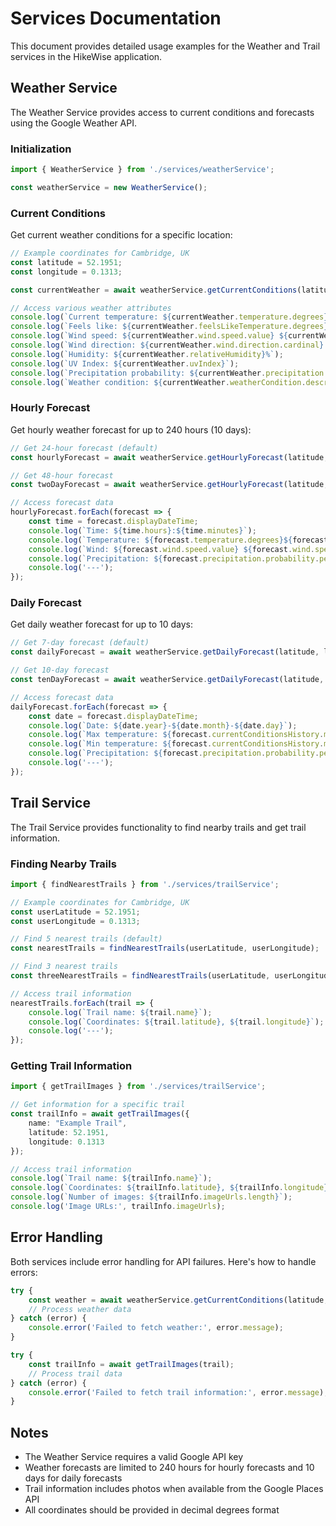 # Services Documentation

This document provides detailed usage examples for the Weather and Trail services in the HikeWise application.

## Weather Service

The Weather Service provides access to current conditions and forecasts using the Google Weather API.

### Initialization

```typescript
import { WeatherService } from './services/weatherService';

const weatherService = new WeatherService();
```

### Current Conditions

Get current weather conditions for a specific location:

```typescript
// Example coordinates for Cambridge, UK
const latitude = 52.1951;
const longitude = 0.1313;

const currentWeather = await weatherService.getCurrentConditions(latitude, longitude);

// Access various weather attributes
console.log(`Current temperature: ${currentWeather.temperature.degrees}${currentWeather.temperature.unit}`);
console.log(`Feels like: ${currentWeather.feelsLikeTemperature.degrees}${currentWeather.feelsLikeTemperature.unit}`);
console.log(`Wind speed: ${currentWeather.wind.speed.value} ${currentWeather.wind.speed.unit}`);
console.log(`Wind direction: ${currentWeather.wind.direction.cardinal} (${currentWeather.wind.direction.degrees}°)`);
console.log(`Humidity: ${currentWeather.relativeHumidity}%`);
console.log(`UV Index: ${currentWeather.uvIndex}`);
console.log(`Precipitation probability: ${currentWeather.precipitation.probability.percent}%`);
console.log(`Weather condition: ${currentWeather.weatherCondition.description.text}`);
```

### Hourly Forecast

Get hourly weather forecast for up to 240 hours (10 days):

```typescript
// Get 24-hour forecast (default)
const hourlyForecast = await weatherService.getHourlyForecast(latitude, longitude);

// Get 48-hour forecast
const twoDayForecast = await weatherService.getHourlyForecast(latitude, longitude, 48);

// Access forecast data
hourlyForecast.forEach(forecast => {
    const time = forecast.displayDateTime;
    console.log(`Time: ${time.hours}:${time.minutes}`);
    console.log(`Temperature: ${forecast.temperature.degrees}${forecast.temperature.unit}`);
    console.log(`Wind: ${forecast.wind.speed.value} ${forecast.wind.speed.unit} ${forecast.wind.direction.cardinal}`);
    console.log(`Precipitation: ${forecast.precipitation.probability.percent}%`);
    console.log('---');
});
```

### Daily Forecast

Get daily weather forecast for up to 10 days:

```typescript
// Get 7-day forecast (default)
const dailyForecast = await weatherService.getDailyForecast(latitude, longitude);

// Get 10-day forecast
const tenDayForecast = await weatherService.getDailyForecast(latitude, longitude, 10);

// Access forecast data
dailyForecast.forEach(forecast => {
    const date = forecast.displayDateTime;
    console.log(`Date: ${date.year}-${date.month}-${date.day}`);
    console.log(`Max temperature: ${forecast.currentConditionsHistory.maxTemperature.degrees}${forecast.currentConditionsHistory.maxTemperature.unit}`);
    console.log(`Min temperature: ${forecast.currentConditionsHistory.minTemperature.degrees}${forecast.currentConditionsHistory.minTemperature.unit}`);
    console.log(`Precipitation: ${forecast.precipitation.probability.percent}%`);
    console.log('---');
});
```

## Trail Service

The Trail Service provides functionality to find nearby trails and get trail information.

### Finding Nearby Trails

```typescript
import { findNearestTrails } from './services/trailService';

// Example coordinates for Cambridge, UK
const userLatitude = 52.1951;
const userLongitude = 0.1313;

// Find 5 nearest trails (default)
const nearestTrails = findNearestTrails(userLatitude, userLongitude);

// Find 3 nearest trails
const threeNearestTrails = findNearestTrails(userLatitude, userLongitude, 3);

// Access trail information
nearestTrails.forEach(trail => {
    console.log(`Trail name: ${trail.name}`);
    console.log(`Coordinates: ${trail.latitude}, ${trail.longitude}`);
    console.log('---');
});
```

### Getting Trail Information

```typescript
import { getTrailImages } from './services/trailService';

// Get information for a specific trail
const trailInfo = await getTrailImages({
    name: "Example Trail",
    latitude: 52.1951,
    longitude: 0.1313
});

// Access trail information
console.log(`Trail name: ${trailInfo.name}`);
console.log(`Coordinates: ${trailInfo.latitude}, ${trailInfo.longitude}`);
console.log(`Number of images: ${trailInfo.imageUrls.length}`);
console.log('Image URLs:', trailInfo.imageUrls);
```

## Error Handling

Both services include error handling for API failures. Here's how to handle errors:

```typescript
try {
    const weather = await weatherService.getCurrentConditions(latitude, longitude);
    // Process weather data
} catch (error) {
    console.error('Failed to fetch weather:', error.message);
}

try {
    const trailInfo = await getTrailImages(trail);
    // Process trail data
} catch (error) {
    console.error('Failed to fetch trail information:', error.message);
}
```

## Notes

- The Weather Service requires a valid Google API key
- Weather forecasts are limited to 240 hours for hourly forecasts and 10 days for daily forecasts
- Trail information includes photos when available from the Google Places API
- All coordinates should be provided in decimal degrees format 
